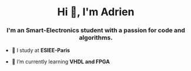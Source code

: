 <h1 align="center">Hi 👋, I'm Adrien</h1>
<h3 align="center">I'm an Smart-Electronics student with a passion for code and algorithms.</h3>

- 🏫 I study at **ESIEE-Paris**

- 🌱 I’m currently learning **VHDL and FPGA**
